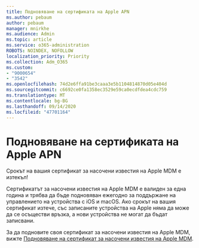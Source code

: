 ```yaml
---
title: Подновяване на сертификата на Apple APN
ms.author: pebaum
author: pebaum
manager: mnirkhe
ms.audience: Admin
ms.topic: article
ms.service: o365-administration
ROBOTS: NOINDEX, NOFOLLOW
localization_priority: Priority
ms.collection: Adm_O365
ms.custom:
- "9000654"
- "3542"
ms.openlocfilehash: 74d2e6ffa91be3caaa3e5b1104814870d05e404d
ms.sourcegitcommit: c6692ce0fa1358ec3529e59ca0ecdfdea4cdc759
ms.translationtype: MT
ms.contentlocale: bg-BG
ms.lasthandoff: 09/14/2020
ms.locfileid: "47701164"
---
```

# <a name="renew-apple-apns-certificate"></a>Подновяване на сертификата на Apple APN

Срокът на вашия сертификат за насочени известия на Apple MDM е изтекъл!

Сертификатът за насочени известия на Apple MDM е валиден за една година и трябва да бъде подновяван ежегодно за поддържане на управлението на устройства с iOS и macOS. Ако срокът на вашия сертификат изтече, със записаните устройства на Apple няма да може да се осъществи връзка, а нови устройства не могат да бъдат записвани.

За да подновите своя сертификат за насочени известия на Apple MDM, вижте [Подновяване на сертификат за насочени известия на Apple MDM](https://docs.microsoft.com/intune/enrollment/apple-mdm-push-certificate-get#renew-apple-mdm-push-certificate).
